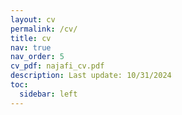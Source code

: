 ```yaml
---
layout: cv
permalink: /cv/
title: cv
nav: true
nav_order: 5
cv_pdf: najafi_cv.pdf
description: Last update: 10/31/2024
toc:
  sidebar: left
---
```

